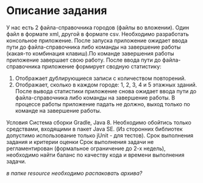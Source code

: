 # Описание задания
У нас есть 2 файла-справочника городов (файлы во вложении). Один файл в формате xml, другой в формате csv.
Необходимо разработать консольное приложение. После запуска приложение ожидает ввода пути до файла-справочника либо команды на завершение работы (какая-то комбинация клавиш).По команде завершения работы приложение завершает свою работу. После ввода пути до файла-справочника приложение формирует сводную статистику:
1) Отображает дублирующиеся записи с количеством повторений.
2) Отображает, сколько в каждом городе: 1, 2, 3, 4 и 5 этажных зданий.
После вывода статистики приложение снова ожидает ввода пути до файла-справочника либо команды на завершение работы.
В процессе работы приложение падать не должно, выход только по команде на завершение работы.

Условия
Система сборки Gradle, Java 8. Необходимо обойтись только средствами, входящими в пакет Java SE. (Из сторонних библиотек допустимо использование только jUnit - для тестов).
Срок выполнения задания и критерии оценки
Срок выполнения задачи не регламентирован (формальное ограничение до 2-х недель), необходимо найти баланс по качеству кода и времени выполнения задачи.

*в папке resource необходимо распаковать архива?*
